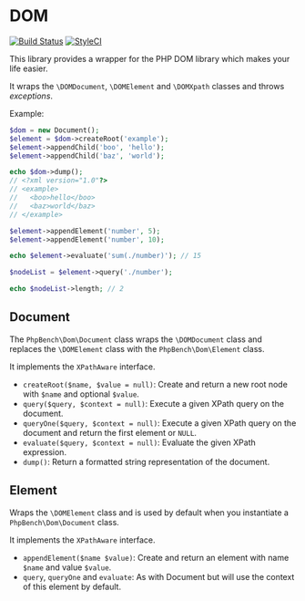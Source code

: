 DOM
===

[![Build Status](https://travis-ci.org/phpbench/dom.svg?branch=master)](https://travis-ci.org/phpbench/dom)
[![StyleCI](https://styleci.io/repos/46851513/shield)](https://styleci.io/repos/46851513)

This library provides a wrapper for the PHP DOM library which makes your life
easier.

It wraps the `\DOMDocument`, `\DOMElement` and `\DOMXpath` classes and
throws *exceptions*.

Example:

```php
$dom = new Document();
$element = $dom->createRoot('example');
$element->appendChild('boo', 'hello');
$element->appendChild('baz', 'world');

echo $dom->dump();
// <?xml version="1.0"?>
// <example>
//   <boo>hello</boo>
//   <baz>world</baz>
// </example>

$element->appendElement('number', 5);
$element->appendElement('number', 10);

echo $element->evaluate('sum(./number)'); // 15

$nodeList = $element->query('./number');

echo $nodeList->length; // 2
```

Document
--------

The `PhpBench\Dom\Document` class wraps the `\DOMDocument` class and replaces the
`\DOMElement` class with the `PhpBench\Dom\Element` class.

It implements the `XPathAware` interface.

- `createRoot($name, $value = null)`: Create and return a new root node with `$name` and optional
  `$value`.
- `query($query, $context = null)`: Execute a given XPath query on the
  document.
- `queryOne($query, $context = null)`: Execute a given XPath query on the
  document and return the first element or `NULL`.
- `evaluate($query, $context = null)`: Evaluate the given XPath expression.
- `dump()`: Return a formatted string representation of the document.

Element
-------

Wraps the `\DOMElement` class and is used by default when you instantiate a
`PhpBench\Dom\Document` class.

It implements the `XPathAware` interface.

- `appendElement($name $value)`: Create and return an element with name
  `$name` and value `$value`.
- `query`, `queryOne` and `evaluate`: As with Document but will use the context of this element by
  default.
